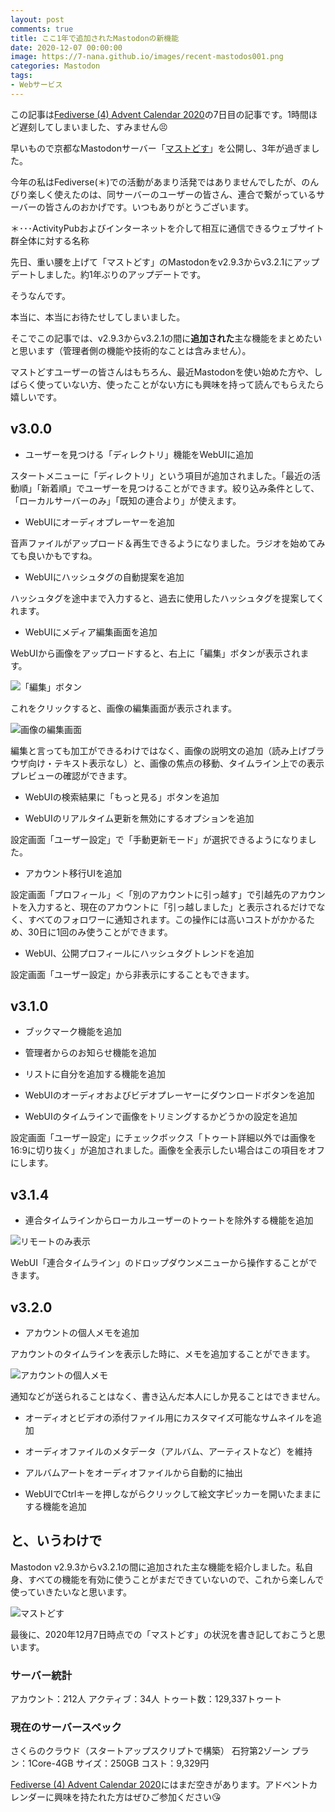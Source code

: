 ```yaml
---
layout: post
comments: true
title: ここ1年で追加されたMastodonの新機能
date: 2020-12-07 00:00:00
image: https://7-nana.github.io/images/recent-mastodos001.png
categories: Mastodon
tags:
- Webサービス
---
```


この記事は[Fediverse (4) Advent Calendar 2020](https://adventar.org/calendars/6046)の7日目の記事です。1時間ほど遅刻してしまいました、すみません😣

早いもので京都なMastodonサーバー「[マストどす](https://mastodos.com/about "mastodos.com - マストどす")」を公開し、3年が過ぎました。

今年の私はFediverse(＊)での活動があまり活発ではありませんでしたが、のんびり楽しく使えたのは、同サーバーのユーザーの皆さん、連合で繋がっているサーバーの皆さんのおかげです。いつもありがとうございます。

＊･･･ActivityPubおよびインターネットを介して相互に通信できるウェブサイト群全体に対する名称

先日、重い腰を上げて「マストどす」のMastodonをv2.9.3からv3.2.1にアップデートしました。約1年ぶりのアップデートです。

そうなんです。

本当に、本当にお待たせしてしまいました。

そこでこの記事では、v2.9.3からv3.2.1の間に**追加された**主な機能をまとめたいと思います（管理者側の機能や技術的なことは含みません）。

マストどすユーザーの皆さんはもちろん、最近Mastodonを使い始めた方や、しばらく使っていない方、使ったことがない方にも興味を持って読んでもらえたら嬉しいです。

## v3.0.0

* ユーザーを見つける「ディレクトリ」機能をWebUIに追加

スタートメニューに「ディレクトリ」という項目が追加されました。「最近の活動順」「新着順」でユーザーを見つけることができます。絞り込み条件として、「ローカルサーバーのみ」「既知の連合より」が使えます。

* WebUIにオーディオプレーヤーを追加

音声ファイルがアップロード＆再生できるようになりました。ラジオを始めてみても良いかもですね。

* WebUIにハッシュタグの自動提案を追加

ハッシュタグを途中まで入力すると、過去に使用したハッシュタグを提案してくれます。

* WebUIにメディア編集画面を追加

WebUIから画像をアップロードすると、右上に「編集」ボタンが表示されます。

![「編集」ボタン](https://7-nana.github.io/images/recent-mastodos002.png "「編集」ボタン")

これをクリックすると、画像の編集画面が表示されます。

![画像の編集画面](https://7-nana.github.io/images/recent-mastodos003.png "画像の編集画面")

編集と言っても加工ができるわけではなく、画像の説明文の追加（読み上げブラウザ向け・テキスト表示なし）と、画像の焦点の移動、タイムライン上での表示プレビューの確認ができます。

* WebUIの検索結果に「もっと見る」ボタンを追加

* WebUIのリアルタイム更新を無効にするオプションを追加

設定画面「ユーザー設定」で「手動更新モード」が選択できるようになりました。

* アカウント移行UIを追加

設定画面「プロフィール」＜「別のアカウントに引っ越す」で引越先のアカウントを入力すると、現在のアカウントに「引っ越しました」と表示されるだけでなく、すべてのフォロワーに通知されます。この操作には高いコストがかかるため、30日に1回のみ使うことができます。

* WebUI、公開プロフィールにハッシュタグトレンドを追加

設定画面「ユーザー設定」から非表示にすることもできます。

## v3.1.0

* ブックマーク機能を追加

* 管理者からのお知らせ機能を追加

* リストに自分を追加する機能を追加

* WebUIのオーディオおよびビデオプレーヤーにダウンロードボタンを追加

* WebUIのタイムラインで画像をトリミングするかどうかの設定を追加

設定画面「ユーザー設定」にチェックボックス「トゥート詳細以外では画像を16:9に切り抜く」が追加されました。画像を全表示したい場合はこの項目をオフにします。

## v3.1.4

* 連合タイムラインからローカルユーザーのトゥートを除外する機能を追加

![リモートのみ表示](https://7-nana.github.io/images/recent-mastodos004.png "リモートのみ表示")

WebUI「連合タイムライン」のドロップダウンメニューから操作することができます。

## v3.2.0

* アカウントの個人メモを追加

アカウントのタイムラインを表示した時に、メモを追加することができます。

![アカウントの個人メモ](https://7-nana.github.io/images/recent-mastodos005.png "アカウントの個人メモ")

通知などが送られることはなく、書き込んだ本人にしか見ることはできません。

* オーディオとビデオの添付ファイル用にカスタマイズ可能なサムネイルを追加

* オーディオファイルのメタデータ（アルバム、アーティストなど）を維持

* アルバムアートをオーディオファイルから自動的に抽出

* WebUIでCtrlキーを押しながらクリックして絵文字ピッカーを開いたままにする機能を追加


## と、いうわけで

Mastodon v2.9.3からv3.2.1の間に追加された主な機能を紹介しました。私自身、すべての機能を有効に使うことがまだできていないので、これから楽しんで使っていきたいなと思います。

![マストどす](https://7-nana.github.io/images/recent-mastodos001.png "マストどす")

最後に、2020年12月7日時点での「マストどす」の状況を書き記しておこうと思います。

### サーバー統計

アカウント：212人
アクティブ：34人
トゥート数：129,337トゥート


### 現在のサーバースペック

さくらのクラウド（スタートアップスクリプトで構築）
石狩第2ゾーン
プラン：1Core-4GB
サイズ：250GB
コスト：9,329円


[Fediverse (4) Advent Calendar 2020](https://adventar.org/calendars/6046)にはまだ空きがあります。アドベントカレンダーに興味を持たれた方はぜひご参加ください😘
